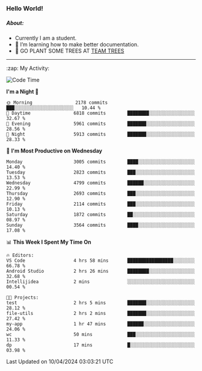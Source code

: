 ### Hello World!

##### About:
- Currently I am a student.
- 🌱 I’m learning how to make better documentation.
- 🌱 GO PLANT SOME TREES AT [TEAM TREES](https://teamtrees.org/)

---
  <summary>:zap: My Activity:</summary>
  
<!--START_SECTION:waka-->
![Code Time](http://img.shields.io/badge/Code%20Time-1%2C313%20hrs%2012%20mins-blue)

**I'm a Night 🦉** 

```text
🌞 Morning                2178 commits        ███░░░░░░░░░░░░░░░░░░░░░░   10.44 % 
🌆 Daytime                6818 commits        ████████░░░░░░░░░░░░░░░░░   32.67 % 
🌃 Evening                5961 commits        ███████░░░░░░░░░░░░░░░░░░   28.56 % 
🌙 Night                  5913 commits        ███████░░░░░░░░░░░░░░░░░░   28.33 % 
```
📅 **I'm Most Productive on Wednesday** 

```text
Monday                   3005 commits        ████░░░░░░░░░░░░░░░░░░░░░   14.40 % 
Tuesday                  2823 commits        ███░░░░░░░░░░░░░░░░░░░░░░   13.53 % 
Wednesday                4799 commits        ██████░░░░░░░░░░░░░░░░░░░   22.99 % 
Thursday                 2693 commits        ███░░░░░░░░░░░░░░░░░░░░░░   12.90 % 
Friday                   2114 commits        ███░░░░░░░░░░░░░░░░░░░░░░   10.13 % 
Saturday                 1872 commits        ██░░░░░░░░░░░░░░░░░░░░░░░   08.97 % 
Sunday                   3564 commits        ████░░░░░░░░░░░░░░░░░░░░░   17.08 % 
```


📊 **This Week I Spent My Time On** 

```text
🔥 Editors: 
VS Code                  4 hrs 58 mins       █████████████████░░░░░░░░   66.78 % 
Android Studio           2 hrs 26 mins       ████████░░░░░░░░░░░░░░░░░   32.68 % 
Intellijidea             2 mins              ░░░░░░░░░░░░░░░░░░░░░░░░░   00.54 % 

🐱‍💻 Projects: 
test                     2 hrs 5 mins        ███████░░░░░░░░░░░░░░░░░░   28.12 % 
file-utils               2 hrs 2 mins        ███████░░░░░░░░░░░░░░░░░░   27.42 % 
my-app                   1 hr 47 mins        ██████░░░░░░░░░░░░░░░░░░░   24.06 % 
wc                       50 mins             ███░░░░░░░░░░░░░░░░░░░░░░   11.33 % 
dp                       17 mins             █░░░░░░░░░░░░░░░░░░░░░░░░   03.98 % 
```


 Last Updated on 10/04/2024 03:03:21 UTC
<!--END_SECTION:waka-->
